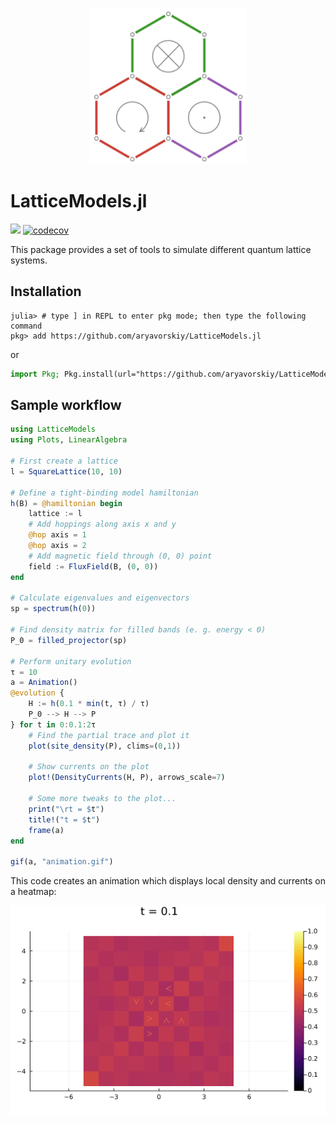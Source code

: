 <p align="center"><img src="docs/src/assets/logo.svg" width="250" /></p>

# LatticeModels.jl
[![](https://img.shields.io/badge/docs-latest-blue.svg)](https://aryavorskiy.github.io/LatticeModels.jl/)
[![codecov](https://codecov.io/gh/aryavorskiy/LatticeModels.jl/branch/master/graph/badge.svg?token=KQN77BL9UV)](https://codecov.io/gh/aryavorskiy/LatticeModels.jl)

This package provides a set of tools to simulate different quantum lattice systems.

## Installation

```jldoctest
julia> # type ] in REPL to enter pkg mode; then type the following command
pkg> add https://github.com/aryavorskiy/LatticeModels.jl
```
or
```julia
import Pkg; Pkg.install(url="https://github.com/aryavorskiy/LatticeModels.jl")
```

## Sample workflow

```julia
using LatticeModels
using Plots, LinearAlgebra

# First create a lattice
l = SquareLattice(10, 10)

# Define a tight-binding model hamiltonian
h(B) = @hamiltonian begin   
    lattice := l
    # Add hoppings along axis x and y
    @hop axis = 1
    @hop axis = 2
    # Add magnetic field through (0, 0) point
    field := FluxField(B, (0, 0))
end

# Calculate eigenvalues and eigenvectors
sp = spectrum(h(0))

# Find density matrix for filled bands (e. g. energy < 0)
P_0 = filled_projector(sp)

# Perform unitary evolution
τ = 10
a = Animation()
@evolution {
    H := h(0.1 * min(t, τ) / τ)
    P_0 --> H --> P
} for t in 0:0.1:2τ
    # Find the partial trace and plot it
    plot(site_density(P), clims=(0,1))

    # Show currents on the plot
    plot!(DensityCurrents(H, P), arrows_scale=7)

    # Some more tweaks to the plot...
    print("\rt = $t")
    title!("t = $t")
    frame(a)
end

gif(a, "animation.gif")
```

This code creates an animation which displays local density and currents on a heatmap:

![](animation.gif)
